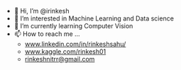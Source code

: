 - 👋 Hi, I’m @irinkesh
- 👀 I’m interested in Machine Learning and Data science
- 🌱 I’m currently learning Computer Vision
- 📫 How to reach me ...
  * www.linkedin.com/in/rinkeshsahu/
  * www.kaggle.com/rinkesh01
  * rinkeshnitrr@gmail.com

<!---
irinkesh/irinkesh is a ✨ special ✨ repository because its `README.md` (this file) appears on your GitHub profile.
You can click the Preview link to take a look at your changes.
--->
